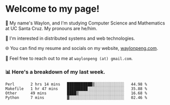 # Welcome to my page! 

👋 My name's Waylon, and I'm studying Computer Science and Mathematics at UC Santa Cruz. My pronouns are he/him. 

💭 I'm interested in distributed systems and web technologies.

🌐 You can find my resume and socials on my website, [waylonpeng.com](https://www.waylonpeng.com).

📧 Feel free to reach out to me at `waylonpeng (at) gmail.com`.

### 📊 Here's a breakdown of my last week.

<!--START_SECTION:waka-->
```text
Perl       2 hrs 14 mins   ███████████▒░░░░░░░░░░░░░   44.98 % 
Makefile   1 hr 47 mins    █████████░░░░░░░░░░░░░░░░   35.88 % 
Other      49 mins         ████▒░░░░░░░░░░░░░░░░░░░░   16.68 % 
Python     7 mins          ▓░░░░░░░░░░░░░░░░░░░░░░░░   02.46 % 
```
<!--END_SECTION:waka-->
